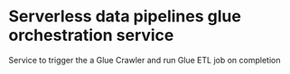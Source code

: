 # Serverless data pipelines glue orchestration service

Service to trigger the a Glue Crawler and run Glue ETL job on completion